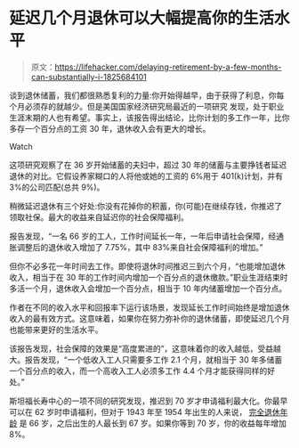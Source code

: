 # 延迟几个月退休可以大幅提高你的生活水平

> 原文：<https://lifehacker.com/delaying-retirement-by-a-few-months-can-substantially-i-1825684101>

谈到退休储蓄，我们都很熟悉复利的力量:你开始得越早，由于获得了利息，你每个月必须存的就越少。但是美国国家经济研究局最近的一项研究 发现，处于职业生涯末期的人也有希望。事实上，该报告得出结论，比你计划的多工作一年，比你多存一个百分点的工资 30 年，退休收入会有更大的增长。

Watch

这项研究观察了在 36 岁开始储蓄的夫妇中，超过 30 年的储蓄与主要挣钱者延迟退休的对比。它假设养家糊口的人将他或她的工资的 6%用于 401(k)计划，并有 3%的公司匹配(总共 9%)。

稍微延迟退休有三个好处:你没有花掉你的积蓄，你(可能)在继续存钱，你推迟了领取社保。最大的收益来自延迟你的社会保障福利。

报告发现，“一名 66 岁的工人，工作时间延长一年，一年后申请社会保障，经通胀调整后的退休收入增加了 7.75%，其中 83%来自社会保障福利的增加。”

但你不必多花一年时间去工作。即使将退休时间推迟三到六个月，“也能增加退休收入，相当于在 30 年的工作时间内增加一个百分点的退休缴款。”职业生涯结束时多活一个月，退休收入会增加一个百分点，相当于 10 年内储蓄增加一个百分点。

作者在不同的收入水平和回报率下运行该场景，发现延长工作时间始终是增加退休收入的最有效方式。这意味着，如果你在努力弥补你的退休储蓄，即使延迟几个月也能带来更好的生活水平。

该报告发现，社会保障的效果是“高度累进的”，这意味着你的收入越低，受益越大。报告发现，“一个低收入工人只需要多工作 2.1 个月，就相当于 30 年多储蓄一个百分点的收入，而一个高收入工人必须多工作 4.4 个月才能获得同样的好处。”

斯坦福长寿中心的一项不同的研究发现，推迟到 70 岁才申请福利最大化。你最早可以在 62 岁时申请福利，但对于 1943 年至 1954 年出生的人来说， [完全退休年龄](https://www.ssa.gov/planners/retire/1943.html) 是 66 岁，之后出生的人最长到 67 岁。如果你等到 70 岁，你的收益每年增加 8%。